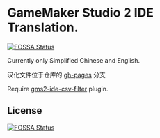 # GameMaker Studio 2 IDE Translation.
[![FOSSA Status](https://app.fossa.com/api/projects/git%2Bgithub.com%2FGamemakerChina%2Fgms2translation.svg?type=shield)](https://app.fossa.com/projects/git%2Bgithub.com%2FGamemakerChina%2Fgms2translation?ref=badge_shield)


Currently only Simplified Chinese and English.

汉化文件位于仓库的 [gh-pages](https://github.com/GamemakerChina/gms2translation/tree/gh-pages) 分支

Require [gms2-ide-csv-filter](https://github.com/GamemakerChina/gms2-ide-csv-filter) plugin.


## License
[![FOSSA Status](https://app.fossa.com/api/projects/git%2Bgithub.com%2FGamemakerChina%2Fgms2translation.svg?type=large)](https://app.fossa.com/projects/git%2Bgithub.com%2FGamemakerChina%2Fgms2translation?ref=badge_large)